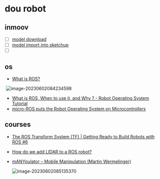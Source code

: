# dou robot

## inmoov
- [ ] [model download](http://inmoov.fr/inmoov-stl-parts-viewer/)
- [ ] [model import into sketchup](https://help.sketchup.com/en/sketchup/importing-and-exporting-stl-files-3d-printing)
- [ ] []()

## os

- [What is ROS?](https://www.bosch.com/stories/bringing-robotics-middleware-onto-tiny-microcontrollers/)

​    ![image-20230602084234598](.\Img\image-20230602084234598.png)

- [ What is ROS, When to use it, and Why ? - Robot Operating System Tutorial](https://www.youtube.com/watch?v=8QfI5a7lTKU&pp=ygUeUk9TIGFuZCBSb2JvdCBPcGVyYXRpbmcgU3lzdGVt)
- [micro-ROS puts the Robot Operating System on Microcontrollers](https://www.youtube.com/watch?v=slMhPRnBVwM&pp=ygUeUk9TIGFuZCBSb2JvdCBPcGVyYXRpbmcgU3lzdGVt)

## courses

- [The ROS Transform System (TF) | Getting Ready to Build Robots with ROS #6](https://www.youtube.com/watch?v=QyvHhY4Y_Y8&pp=ygUeUk9TIGFuZCBSb2JvdCBPcGVyYXRpbmcgU3lzdGVt)

- [How do we add LIDAR to a ROS robot?](https://www.youtube.com/watch?v=eJZXRncGaGM&pp=ygUeUk9TIGFuZCBSb2JvdCBPcGVyYXRpbmcgU3lzdGVt)

- [mANYpulator – Mobile Manipulation (Martin Wermelinger)](https://www.youtube.com/watch?v=-YSiJu7eNxk&list=PLE-BQwvVGf8HOvwXPgtDfWoxd4Cc6ghiP&index=6)

  ![image-20230602085135370](.\Img\image-20230602085135370.png)